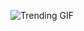 ![Trending GIF](https://media4.giphy.com/media/v1.Y2lkPThiYjIxNzcydWthaWVsbjNxeXJubzY4NXgzcmk2aWF0d2c1dWZsaDUwcGdnandmbiZlcD12MV9naWZzX3NlYXJjaCZjdD1n/YQitE4YNQNahy/giphy.gif)
